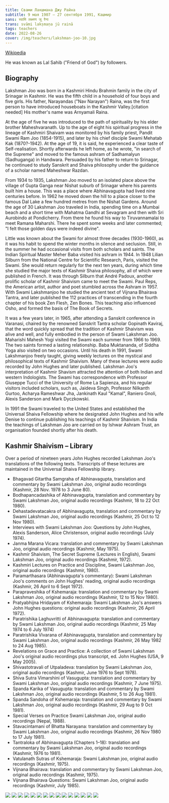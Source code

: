 ```yaml
---
title: Свами Лакшмана Джу Райна
subtitle: 9 мая 1907 – 27 сентября 1991, Кашмир
sans: स्वामि लक्ष्मण जू रैना
trans: svāmi lakṣmaṇa jū rainā
tags: teachers
date: 2022-08-26
cover: /img/teachers/lakshman-joo-10.jpg
---
```


[Wikipedia](https://en.wikipedia.org/wiki/Lakshman_Joo)

He was known as Lal Sahib ("Friend of God") by followers.

## Biography

Lakshman Joo was born in a Kashmiri Hindu Brahmin family in the city of Srinagar in Kashmir. He was the fifth child in a household of four boys and five girls. His father, Narayandas ("Nav Narayan") Raina, was the first person to have introduced houseboats in the Kashmir Valley.[citation needed] His mother's name was Arnyamali Raina.

At the age of five he was introduced to the path of spirituality by his elder brother Maheshvaranath. Up to the age of eight his spiritual progress in the lineage of Kashmiri Shaivam was monitored by his family priest, Pandit Swami Ram Joo (1854-1915), and later by his chief disciple Swami Mehatab Kak (1870?-1942). At the age of 19, it is said, he experienced a clear taste of Self-realisation. Shortly afterwards he left home, as he wrote, "in search of the Supreme" and moved to the famous ashram of Sadhamalyun (Sadhuganga) in Handwara. Persuaded by his father to return to Srinagar, he continued to study Sanskrit and Shaiva philosophy under the guidance of a scholar named Maheshwar Razdan.

From 1934 to 1935, Lakshman Joo moved to an isolated place above the village of Gupta Ganga near Nishat suburb of Srinagar where his parents built him a house. This was a place where Abhinavagupta had lived nine centuries before. In 1962 he moved down the hill to a place closer to the famous Dal Lake a few hundred metres from the Nishat Gardens. Around the age of 30 Lakshman Joo traveled in India, spending time on a Mumbai beach and a short time with Mahatma Gandhi at Sevagram and then with Sri Aurobindo at Pondicherry. From there he found his way to Tiruvannamalai to meet Ramana Maharshi. There he spent some weeks and later commented; "I felt those golden days were indeed divine".

Little was known about the Swami for almost three decades (1930-1960), as it was his habit to spend the winter months in silence and seclusion. Still, in the summer he had occasional visits from both scholars and saints. The Indian Spiritual Master Meher Baba visited his ashram in 1944. In 1948 Lilian Silburn from the National Centre for Scientific Research, Paris, visited the Swami. She would return regularly for the next ten years, during which time she studied the major texts of Kashmir Shaiva philosophy, all of which were published in French. It was through Silburn that André Padoux, another prolific scholar of Kashmir Shaivism came to meet the Swami. Paul Reps, the American artist, author and poet stumbled across the Ashram in 1957. With Swami Lakshmanjoo he studied the ancient text of Vijnana Bhairava Tantra, and later published the 112 practices of transcending in the fourth chapter of his book Zen Flesh, Zen Bones. This teaching also influenced Osho, and formed the basis of The Book of Secrets.

It was a few years later, in 1965, after attending a Sanskrit conference in Varanasi, chaired by the renowned Sanskrit Tantra scholar Gopinath Kaviraj, that the word quickly spread that the tradition of Kashmir Shaivism was alive and well, and fully embodied in the person of Swami Lakshman Joo. Maharishi Mahesh Yogi visited the Swami each summer from 1966 to 1969. The two saints formed a lasting relationship. Baba Muktananda, of Siddha Yoga also visited on two occasions. Until his death in 1991, Swami Lakshmanjoo freely taught, giving weekly lectures on the mystical and philosophical texts of Kashmir Shaivism. Many of these lectures were audio recorded by John Hughes and later published. Lakshman Joo's interpretation of Kashmir Shavism attracted the attention of both Indian and western Indologists. The Swami has correspondence with Professor Giuseppe Tucci of the University of Rome La Sapienza, and his regular visitors included scholars, such as, Jaideva Singh, Professor Nilkanth Gurtoo, Acharya Rameshwar Jha, Jankinath Kaul "Kamal", Raniero Gnoli, Alexis Sanderson and Mark Dyczkowski.

In 1991 the Swami traveled to the United States and established the Universal Shaiva Fellowship where he designated John Hughes and his wife Denise to continue publishing his teachings of Kashmir Shaivism. In India the teachings of Lakshman Joo are carried on by Ishwar Ashram Trust, an organisation founded shortly after his death.

## Kashmir Shaivism – Library

Over a period of nineteen years John Hughes recorded Lakshman Joo's translations of the following texts. Transcripts of these lectures are maintained in the Universal Shaiva Fellowship library.

- Bhagavad Gitartha Samgraha of Abhinavagupta, translation and commentary by Swami Lakshman Joo, original audio recordings (Kashmir, 28 Nov. 1978 to 3 June 80).
- Bodhapancadashika of Abhinavagupta, translation and commentary by Swami Lakshman Joo, original audio recordings (Kashmir, 18 to 22 Oct 1980).
- Dehastadevatacakra of Abhinavagupta, translation and commentary by Swami Lakshman Joo, original audio recordings (Kashmir, 25 Oct to 12 Nov 1980).
- Interviews with Swami Lakshman Joo: Questions by John Hughes, Alexis Sanderson, Alice Christenson, original audio recordings (July 1974).
- Janma Marana Vicara: translation and commentary by Swami Lakshman Joo, original audio recordings (Kashmir, May 1975).
- Kashmir Shaivism, The Secret Supreme (Lectures in English), Swami Lakshman Joo, original audio recordings (Kashmir, 1972).
- Kashmiri Lectures on Practice and Discipline, Swami Lakshman Joo, original audio recordings (Kashmir, 1980).
- Paramarthasara (Abhinavagupta's commentary): Swami Lakshman Joo's comments on John Hughes' reading, original audio recordings (Kashmir, 26 April to 6 Sept 1972).
- Parapraveshika of Kshemaraja: translation and commentary by Swami Lakshman Joo, original audio recordings (Kashmir, 12 to 15 Nov 1980).
- Pratyabhijna Hridayam of Kshemaraja: Swami Lakshman Joo's answers John Hughes questions: original audio recordings (Kashmir, 26 April 1972).
- Paratrishika Laghuvritti of Abhinavagupta: translation and commentary by Swami Lakshman Joo, original audio recordings (Kashmir, 25 May 1974 to 6 July 1974)
- Paratrishika Vivarana of Abhinavagupta, translation and commentary by Swami Lakshman Joo, original audio recordings (Kashmir, 26 May 1982 to 24 Aug 1985).
- Revelations on Grace and Practice: A collection of Swami Lakshman Joo's original audio recordings plus transcript, ed. John Hughes (USA, 9 May 2005).
- Shivastotravali of Utpaladeva: translation by Swami Lakshman Joo, original audio recordings (Kashmir, June 1976 to Sept 1978).
- Shiva Sutra Vimarshini of Vasugupta: translation and commentary by Swami Lakshman Joo, original audio recordings (Kashmir, 7 June 1975).
- Spanda Karika of Vasugupta: translation and commentary by Swami Lakshman Joo, original audio recordings (Kashmir, 5 to 26 Aug 1981).
- Spanda Sandoha of Kshemaraja: translation and commentary by Swami Lakshman Joo, original audio recordings (Kashmir, 29 Aug to 9 Oct 1981).
- Special Verses on Practice Swami Lakshman Joo, original audio recordings (Nepal, 1988).
- Stavacintamani of Bhatta Narayana: translation and commentary by Swami Lakshman Joo, original audio recordings (Kashmir, 26 Nov 1980 to 17 July 1981).
- Tantraloka of Abhinavagupta (Chapters 1–18): translation and commentary by Swami Lakshman Joo, original audio recordings (Kashmir, 1976 to 1981).
- Vatulanath Sutras of Kshemaraja: Swami Lakshman joo, original audio recordings (Kashmir, 1975).
- Vijnana Bhairava: translation and commentary by Swami Lakshman Joo, original audio recordings (Kashmir, 1975).
- Vijnana Bhairava Questions: Swami Lakshman Joo, original audio recordings (Kashmir, July 1985).

![](./lakshman-joo-2.jpg)
![](./lakshman-joo-3.png)
![](./lakshman-joo-4.jpg)
![](./lakshman-joo-5.jpg)
![](./lakshman-joo-6.jpg)
![](./lakshman-joo-7.jpg)
![](./lakshman-joo-8.jpg)
![](./lakshman-joo-9.jpg)
![](./lakshman-joo-10.jpg)
![](./lakshman-joo-11.jpg)
![](./lakshman-joo-12.jpg)
![](./lakshman-joo-13.jpg)
![](./lakshman-joo-14.jpg)
![](./lakshman-joo.jpg)
![](./laxmanjoo.jpg)
